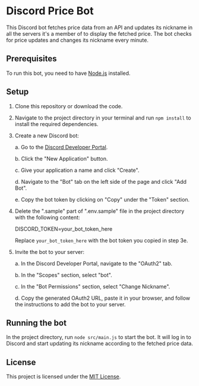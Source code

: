 # Discord Price Bot

This Discord bot fetches price data from an API and updates its nickname in all the servers it's a member of to display the fetched price. The bot checks for price updates and changes its nickname every minute.

## Prerequisites

To run this bot, you need to have [Node.js](https://nodejs.org/en/) installed.

## Setup

1. Clone this repository or download the code.

2. Navigate to the project directory in your terminal and run `npm install` to install the required dependencies.

3. Create a new Discord bot:

   a. Go to the [Discord Developer Portal](https://discord.com/developers/applications).

   b. Click the "New Application" button.

   c. Give your application a name and click "Create".

   d. Navigate to the "Bot" tab on the left side of the page and click "Add Bot".

   e. Copy the bot token by clicking on "Copy" under the "Token" section.

4. Delete the ".sample" part of ".env.sample" file in the project directory with the following content:

   DISCORD_TOKEN=your_bot_token_here

   Replace `your_bot_token_here` with the bot token you copied in step 3e.

5. Invite the bot to your server:

   a. In the Discord Developer Portal, navigate to the "OAuth2" tab.

   b. In the "Scopes" section, select "bot".

   c. In the "Bot Permissions" section, select "Change Nickname".

   d. Copy the generated OAuth2 URL, paste it in your browser, and follow the instructions to add the bot to your server.

## Running the bot

In the project directory, run `node src/main.js` to start the bot. It will log in to Discord and start updating its nickname according to the fetched price data.

## License

This project is licensed under the [MIT License](LICENSE).
